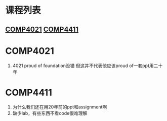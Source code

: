 # 课程列表

[COMP4021](#comp4021)
[COMP4411](#comp4411)
---
# COMP4021
1. 4021 proud of foundation没错 但这并不代表他应该proud of一套ppt用二十年 
# COMP4411
1. 为什么我们还在用20年前的ppt和assignment啊
2. 缺少lab，有些东西不看code很难理解